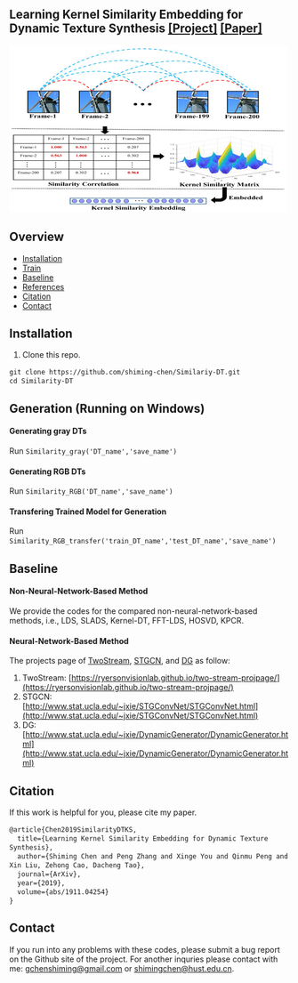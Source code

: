 ## Learning Kernel Similarity Embedding for Dynamic Texture Synthesis [[Project]](https://shiming-chen.github.io/Similarity-page/Similarity.html) [[Paper]](https://arxiv.org/abs/1911.04254)


![](https://github.com/shiming-chen/Similariy-DT/blob/master/core-idea1.jpg)



## Overview 
- [Installation](##installation)
- [Train](##generation)
- [Baseline](##baseline)
- [References](##references)
- [Citation](##citation)
- [Contact](##contact)




## Installation
1. Clone this repo.

```
git clone https://github.com/shiming-chen/Similariy-DT.git
cd Similarity-DT
```



## Generation (Running on Windows)

#### Generating gray DTs

Run `Similarity_gray('DT_name','save_name')`

#### Generating RGB DTs

Run `Similarity_RGB('DT_name','save_name')`

#### Transfering Trained Model for Generation

Run `Similarity_RGB_transfer('train_DT_name','test_DT_name','save_name')`

## Baseline

#### Non-Neural-Network-Based Method
We provide the codes for the compared non-neural-network-based methods, i.e., LDS, SLADS, Kernel-DT, FFT-LDS, HOSVD, KPCR.

#### Neural-Network-Based Method
The projects page of [TwoStream](https://ryersonvisionlab.github.io/two-stream-projpage/), [STGCN](http://www.stat.ucla.edu/~jxie/STGConvNet/STGConvNet.html), and [DG](http://www.stat.ucla.edu/~jxie/DynamicGenerator/DynamicGenerator.html) as follow:

1. TwoStream: [https://ryersonvisionlab.github.io/two-stream-projpage/](https://ryersonvisionlab.github.io/two-stream-projpage/)
2. STGCN: [http://www.stat.ucla.edu/~jxie/STGConvNet/STGConvNet.html](http://www.stat.ucla.edu/~jxie/STGConvNet/STGConvNet.html)
3. DG:  [http://www.stat.ucla.edu/~jxie/DynamicGenerator/DynamicGenerator.html](http://www.stat.ucla.edu/~jxie/DynamicGenerator/DynamicGenerator.html)



## Citation
If this work is helpful for you, please cite my paper.

```
@article{Chen2019SimilarityDTKS,
  title={Learning Kernel Similarity Embedding for Dynamic Texture Synthesis},
  author={Shiming Chen and Peng Zhang and Xinge You and Qinmu Peng and Xin Liu, Zehong Cao, Dacheng Tao},
  journal={ArXiv},
  year={2019},
  volume={abs/1911.04254}
}
```

## Contact
If you run into any problems with these codes, please submit a bug report on the Github site of the project. For another inquries please contact with me: gchenshiming@gmail.com or shimingchen@hust.edu.cn.






